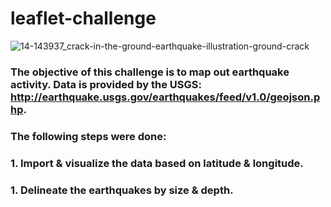 # leaflet-challenge
![14-143937_crack-in-the-ground-earthquake-illustration-ground-crack](https://user-images.githubusercontent.com/67832009/193940278-2dbfa8a3-e701-4132-8e4f-8761777adfdf.png)

### The objective of this challenge is to map out earthquake activity. Data is provided by the USGS: http://earthquake.usgs.gov/earthquakes/feed/v1.0/geojson.php.

### The following steps were done:
### 1. Import & visualize the data based on latitude & longitude.
### 1. Delineate the earthquakes by size & depth.
